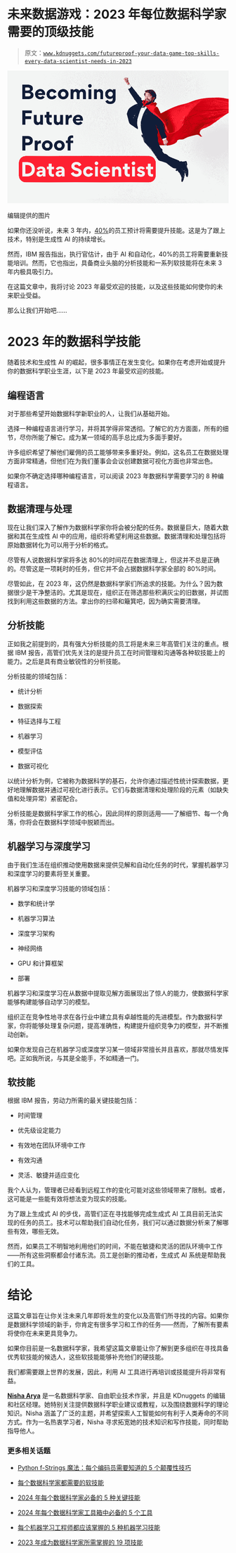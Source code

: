 # 未来数据游戏：2023 年每位数据科学家需要的顶级技能

> 原文：[`www.kdnuggets.com/futureproof-your-data-game-top-skills-every-data-scientist-needs-in-2023`](https://www.kdnuggets.com/futureproof-your-data-game-top-skills-every-data-scientist-needs-in-2023)

![未来数据游戏：2023 年每位数据科学家需要的顶级技能](img/cb59b21741eee685b6eb56ed82d90fc1.png)

编辑提供的图片

如果你还没听说，未来 3 年内，[40%](https://www.ibm.com/thought-leadership/institute-business-value/en-us/report/augmented-workforce)的员工预计将需要提升技能。这是为了跟上技术，特别是生成性 AI 的持续增长。

然而，IBM 报告指出，执行官估计，由于 AI 和自动化，40%的员工将需要重新技能培训。然而，它也指出，具备商业头脑的分析技能和一系列软技能将在未来 3 年内极具吸引力。

在这篇文章中，我将讨论 2023 年最受欢迎的技能，以及这些技能如何使你的未来职业受益。

那么让我们开始吧……

# 2023 年的数据科学技能

随着技术和生成性 AI 的崛起，很多事情正在发生变化。如果你在考虑开始或提升你的数据科学职业生涯，以下是 2023 年最受欢迎的技能。

## 编程语言

对于那些希望开始数据科学新职业的人，让我们从基础开始。

选择一种编程语言进行学习，并将其学得非常透彻。了解它的方方面面，所有的细节，尽你所能了解它。成为某一领域的高手总比成为多面手要好。

许多组织希望了解他们雇佣的员工能够带来多重好处。例如，这名员工在数据处理方面非常精通，但他们在为我们董事会会议创建数据可视化方面也非常出色。

如果你不确定选择哪种编程语言，可以阅读 2023 年数据科学需要学习的 8 种编程语言。

## 数据清理与处理

现在让我们深入了解作为数据科学家你将会被分配的任务。数据量巨大，随着大数据和其在生成性 AI 中的应用，组织将希望利用这些数据。数据清理和处理包括将原始数据转化为可以用于分析的格式。

尽管有人说数据科学家将多达 80%的时间花在数据清理上，但这并不总是正确的。尽管这是一项耗时的任务，但它并不会占据数据科学家全部的 80%时间。

尽管如此，在 2023 年，这仍然是数据科学家们所追求的技能。为什么？因为数据很少是干净整洁的。尤其是现在，组织正在筛选那些积满灰尘的旧数据，并试图找到利用这些数据的方法。拿出你的扫帚和簸箕吧，因为确实需要清理。

## 分析技能

正如我之前提到的，具有强大分析技能的员工将是未来三年高管们关注的重点。根据 IBM 报告，高管们优先关注的是提升员工在时间管理和沟通等各种软技能上的能力。之后是具有商业敏锐性的分析技能。

分析技能的领域包括：

+   统计分析

+   数据探索

+   特征选择与工程

+   机器学习

+   模型评估

+   数据可视化

以统计分析为例，它被称为数据科学的基石，允许你通过描述性统计探索数据，更好地理解数据并通过可视化进行表示。它们与数据清理和处理阶段的元素（如缺失值和处理异常）紧密配合。

分析技能是数据科学家工作的核心，因此同样的原则适用——了解细节、每一个角落，你将会在数据科学领域中脱颖而出。

## 机器学习与深度学习

由于我们生活在组织推动使用数据来提供见解和自动化任务的时代，掌握机器学习和深度学习的要素将至关重要。

机器学习和深度学习技能的领域包括：

+   数学和统计学

+   机器学习算法

+   深度学习架构

+   神经网络

+   GPU 和计算框架

+   部署

机器学习和深度学习在从数据中提取见解方面展现出了惊人的能力，使数据科学家能够构建能够自动学习的模型。

组织正在竞争性地寻求在各行业中建立具有卓越性能的先进模型。作为数据科学家，你将能够处理复杂问题，提高准确性，构建提升组织竞争力的模型，并不断推动创新。

如果你发现自己在机器学习或深度学习某一领域非常擅长并且喜欢，那就尽情发挥吧。正如我所说，与其是全能手，不如精通一门。

## 软技能

根据 IBM 报告，劳动力所需的最关键技能包括：

+   时间管理

+   优先级设定能力

+   有效地在团队环境中工作

+   有效沟通

+   灵活、敏捷并适应变化

我个人认为，管理者已经看到远程工作的变化可能对这些领域带来了限制。或者，这可能是一些能有效将想法变为现实的技能。

为了跟上生成式 AI 的步伐，高管们正在寻找能够完成生成式 AI 工具目前无法实现的任务的员工。技术可以帮助我们自动化任务，我们可以通过数据分析来了解哪些有效，哪些无效。

然而，如果员工不明智地利用他们的时间，不能在敏捷和灵活的团队环境中工作——所有这些洞察都会付诸东流。员工是创新的推动者，生成式 AI 系统是帮助我们的工具。

# 结论

这篇文章旨在让你关注未来几年即将发生的变化以及高管们所寻找的内容。如果你是数据科学领域的新手，你肯定有很多学习和工作的任务——然而，了解所有要素将使你在未来更具竞争力。

如果你目前是一名数据科学家，我希望这篇文章能让你了解到更多组织在寻找具备优秀软技能的候选人，这些软技能能够补充他们的硬技能。

我们都需要跟上世界的发展，因此，利用 AI 工具进行再培训或技能提升将非常有益。

[](https://www.linkedin.com/in/nisha-arya-ahmed/)****[Nisha Arya](https://www.linkedin.com/in/nisha-arya-ahmed/)**** 是一名数据科学家、自由职业技术作家，并且是 KDnuggets 的编辑和社区经理。她特别关注提供数据科学职业建议或教程，以及围绕数据科学的理论知识。Nisha 涵盖了广泛的主题，并希望探索人工智能如何有利于人类寿命的不同方式。作为一名热衷学习者，Nisha 寻求拓宽她的技术知识和写作技能，同时帮助指导他人。

### 更多相关话题

+   [Python f-Strings 魔法：每个编码员需要知道的 5 个颠覆性技巧](https://www.kdnuggets.com/python-fstrings-magic-5-gamechanging-tricks-every-coder-needs-to-know)

+   [每个数据科学家都需要的软技能](https://www.kdnuggets.com/soft-skills-every-data-scientist-needs)

+   [2024 年每个数据科学家必备的 5 种关键技能](https://www.kdnuggets.com/5-essential-skills-every-data-scientist-needs-in-2024)

+   [2024 年每个数据科学家工具箱中必备的 5 个工具](https://www.kdnuggets.com/5-tools-every-data-scientist-needs-in-their-toolbox-in-2024)

+   [每个机器学习工程师都应该掌握的 5 种机器学习技能](https://www.kdnuggets.com/2023/03/5-machine-learning-skills-every-machine-learning-engineer-know-2023.html)

+   [2023 年成为数据科学家所需掌握的 19 项技能](https://www.kdnuggets.com/2023/04/top-19-skills-need-know-2023-data-scientist.html)
